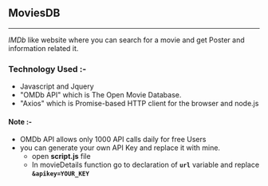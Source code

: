 ## MoviesDB
___

*IMDb* like website where you can search for a movie and get Poster and information related it.

### Technology Used :-
- Javascript and Jquery
- "OMDb API" which is The Open Movie Database.
- "Axios" which is Promise-based HTTP client for the browser and node.js

#### Note :-
- OMDb API allows only 1000 API calls daily for free Users
- you can generate your own API Key and replace it with mine.
  - open **script.js** file
  - In movieDetails function go to declaration of **`url`** variable and replace **`&apikey=YOUR_KEY`**
